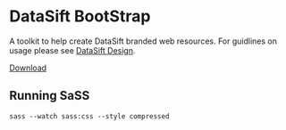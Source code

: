 # DataSift BootStrap

A toolkit to help create DataSift branded web resources. For guidlines on usage please see [DataSift Design](http://datasift.github.io/design).

[Download](https://raw.githubusercontent.com/datasift/bootstrap/master/css/bootstrap.css)

## Running SaSS

`sass --watch sass:css --style compressed`